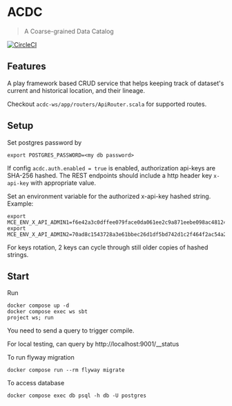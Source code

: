 # ACDC

> A Coarse-grained Data Catalog

[![CircleCI](https://circleci.com/gh/salesforce/acdc.svg?style=svg)](https://circleci.com/gh/salesforce/acdc)

## Features

A play framework based CRUD service that helps keeping track of dataset's
current and historical location, and their lineage.

Checkout `acdc-ws/app/routers/ApiRouter.scala` for supported routes.

## Setup

Set postgres password by

```shell
export POSTGRES_PASSWORD=<my db password>
```

If config ```acdc.auth.enabled = true``` is enabled, authorization api-keys are SHA-256 hashed.  The REST endpoints should include a http header key ```x-api-key``` with appropriate value.

Set an environment variable for the authorized x-api-key hashed string.  Example:

```shell
export MCE_ENV_X_API_ADMIN1=f6e42a3c0dffee079face0da061ee2c9a871eebe098ac481248e34cfe023955b
export MCE_ENV_X_API_ADMIN2=70ad8c1543728a3e61bbec26d1df5bd742d1c2f464f2ac54a2fec5e709eba890
```

For keys rotation, 2 keys can cycle through still older copies of hashed strings.

## Start 


Run
```shell
docker compose up -d
docker compose exec ws sbt
project ws; run
```
You need to send a query to trigger compile.

For local testing, can query by http://localhost:9001/__status

To run flyway migration
```
docker compose run --rm flyway migrate 
```

To access database
```
docker compose exec db psql -h db -U postgres 
```
